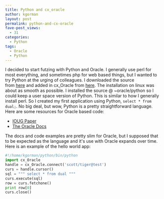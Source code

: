 ```yaml
---
title: Python and cx_oracle
author: kgorman
layout: post
permalink: python-and-cx-oracle
fave-post_views:
  - 31
categories:
  - Python
tags:
  - Oracle
  - Python
---
```

I decided to start futzing with Python and Oracle. I generally use perl for most everything, and sometimes php for web based things, but I wanted to try Python at the urging of colleagues. I downloaded the source from [here](http://www.python.org/download/) and added in cx_Oracle from [here](http://sourceforge.net/projects/cx-oracle/). The installation on linux was about as smooth as possible. I installed the source @ ~oracle/python so I could keep a user space version of Python. This is similar to how I generally install perl. So I created my first application using Python, ```select * from dual;```. No big deal, but wow, Python is a pretty straightforward language. Here are some resources for Oracle based code:  
- [IOUG Paper](http://www.ioug.org/python.pdf)
- [The Oracle Docs](http://www.python.net/crew/atuining/cx_Oracle/html/cx_Oracle.html)

The docs and code examples are pretty slim for Oracle, but I supposed that to be expected as the language and it's use with Oracle expands over time. Here is an example of the hello world app: 

```python
#!/home/kgorman/python/bin/python
import cx_Oracle
handle = cx_Oracle.connect('scott/tiger@test')
curs = handle.cursor()
sql = """ select * from dual """
curs.execute(sql)
row = curs.fetchone()
print row[0]
curs.close()
```
